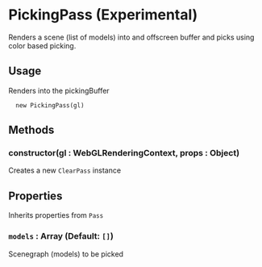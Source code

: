 # PickingPass (Experimental)

Renders a scene (list of models) into and offscreen buffer and picks using color based picking.


## Usage

Renders into the pickingBuffer

```
  new PickingPass(gl)
```

## Methods

### constructor(gl : WebGLRenderingContext, props : Object)

Creates a new `ClearPass` instance


## Properties

Inherits properties from `Pass`

### `models` : Array (Default: `[]`)

Scenegraph (models) to be picked
